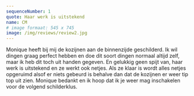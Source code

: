 ```yaml
---
sequenceNumber: 1
quote: Haar werk is uitstekend
name: CM
# image formaat: 545 x 745
image: /img/reviews/review2.jpg 
---
```

Monique heeft bij mij de kozijnen aan de binnenzijde geschilderd. Ik wil dingen graag perfect hebben en doe dit soort dingen normaal altijd zelf, maar ik heb dit toch uit handen gegeven. En gelukkig geen spijt van,  haar werk is uitstekend en ze werkt ook netjes. Als ze klaar is wordt alles netjes opgeruimd alsof er niets gebeurd is behalve dan dat de kozijnen er weer tip top uit zien.
Monique bedankt en ik hoop dat ik je weer mag inschakelen voor de volgend schilderklus.
